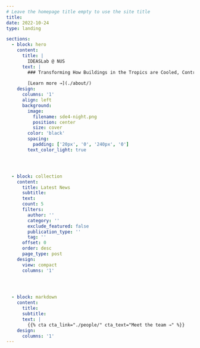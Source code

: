 ```yaml
---
# Leave the homepage title empty to use the site title
title:
date: 2022-10-24
type: landing

sections:
  - block: hero
    content:
      title: |
        IDEASLab @ NUS
      text: |
        ### Transforming How Buildings in the Tropics are Cooled, Controlled, and Experienced
        
        [Learn more →](./about/)
    design:
      columns: '1'
      align: left
      background:
        image:
          filename: sde4-night.png
          position: center
          size: cover
        color: 'black'
        spacing:
          padding: ['20px', '0', '240px', '0'] 
        text_color_light: true




  - block: collection
    content:
      title: Latest News
      subtitle:
      text:
      count: 5
      filters:
        author: ''
        category: ''
        exclude_featured: false
        publication_type: ''
        tag: ''
      offset: 0
      order: desc
      page_type: post
    design:
      view: compact
      columns: '1'
  



  - block: markdown
    content:
      title:
      subtitle:
      text: |
        {{% cta cta_link="./people/" cta_text="Meet the team →" %}}
    design:
      columns: '1'
---
```

